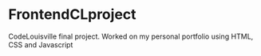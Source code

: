 # FrontendCLproject

CodeLouisville final project. Worked on my personal portfolio using HTML, CSS and Javascript
